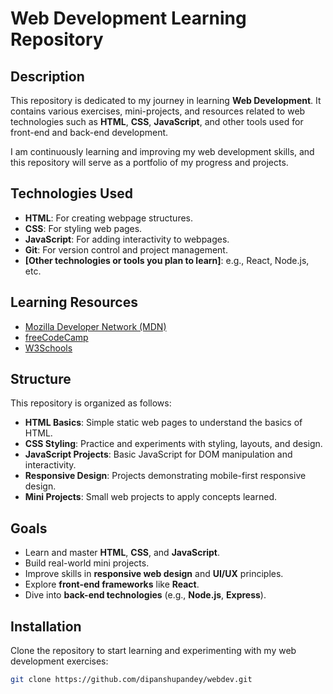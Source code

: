 # Web Development Learning Repository

## Description

This repository is dedicated to my journey in learning **Web Development**. It contains various exercises, mini-projects, and resources related to web technologies such as **HTML**, **CSS**, **JavaScript**, and other tools used for front-end and back-end development.

I am continuously learning and improving my web development skills, and this repository will serve as a portfolio of my progress and projects.

## Technologies Used

- **HTML**: For creating webpage structures.
- **CSS**: For styling web pages.
- **JavaScript**: For adding interactivity to webpages.
- **Git**: For version control and project management.
- **[Other technologies or tools you plan to learn]**: e.g., React, Node.js, etc.

## Learning Resources

- [Mozilla Developer Network (MDN)](https://developer.mozilla.org/en-US/)
- [freeCodeCamp](https://www.freecodecamp.org/)
- [W3Schools](https://www.w3schools.com/)

## Structure

This repository is organized as follows:

- **HTML Basics**: Simple static web pages to understand the basics of HTML.
- **CSS Styling**: Practice and experiments with styling, layouts, and design.
- **JavaScript Projects**: Basic JavaScript for DOM manipulation and interactivity.
- **Responsive Design**: Projects demonstrating mobile-first responsive design.
- **Mini Projects**: Small web projects to apply concepts learned.
  
## Goals

- Learn and master **HTML**, **CSS**, and **JavaScript**.
- Build real-world mini projects.
- Improve skills in **responsive web design** and **UI/UX** principles.
- Explore **front-end frameworks** like **React**.
- Dive into **back-end technologies** (e.g., **Node.js**, **Express**).

## Installation

Clone the repository to start learning and experimenting with my web development exercises:

```bash
git clone https://github.com/dipanshupandey/webdev.git
